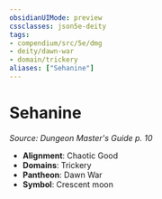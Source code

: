 ```yaml
---
obsidianUIMode: preview
cssclasses: json5e-deity
tags:
- compendium/src/5e/dmg
- deity/dawn-war
- domain/trickery
aliases: ["Sehanine"]
---
```

# Sehanine
*Source: Dungeon Master's Guide p. 10* 

- **Alignment**: Chaotic Good
- **Domains**: Trickery
- **Pantheon**: Dawn War
- **Symbol**: Crescent moon
